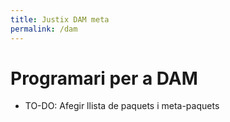 ```yaml
---
title: Justix DAM meta
permalink: /dam
---
```


# Programari per a DAM

* TO-DO: Afegir llista de paquets i meta-paquets